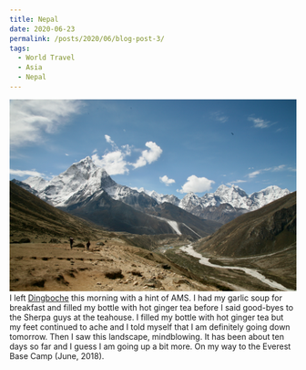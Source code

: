 ```yaml
---
title: Nepal
date: 2020-06-23
permalink: /posts/2020/06/blog-post-3/
tags:
  - World Travel
  - Asia
  - Nepal
---
```


![](/photograph/nepal.khumbu.1.png)
I left [Dingboche](https://goo.gl/maps/VJhhDz9UqBezfTvD9) this morning with a hint of AMS. I had my garlic soup for breakfast and filled my bottle with hot ginger tea before I said good-byes to the Sherpa guys at the teahouse. I filled my bottle with hot ginger tea but my feet continued to ache and I told myself that I am definitely going down tomorrow. Then I saw this landscape, mindblowing. It has been about ten days so far and I guess I am going up a bit more. On my way to the Everest Base Camp (June, 2018).

